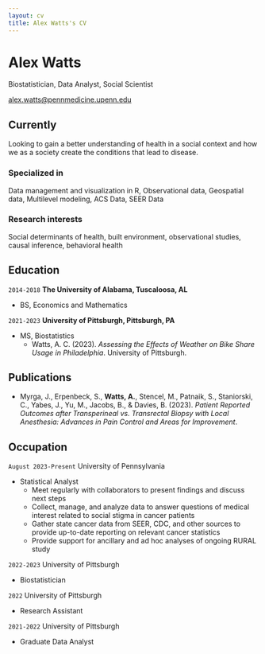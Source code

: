 ```yaml
---
layout: cv
title: Alex Watts's CV
---
```

# Alex Watts
Biostatistician, Data Analyst, Social Scientist

<div id="webaddress">
<a href="alex.watts@pennmedicine.upenn.edu">alex.watts@pennmedicine.upenn.edu</a>
</div>


## Currently

Looking to gain a better understanding of health in a social context and how we as a society create the conditions that lead to disease.

### Specialized in

Data management and visualization in R, Observational data, Geospatial data, Multilevel modeling, ACS Data, SEER Data


### Research interests

Social determinants of health, built environment, observational studies, causal inference, behavioral health


## Education

`2014-2018`
__The University of Alabama, Tuscaloosa, AL__

- BS, Economics and Mathematics

`2021-2023`
__University of Pittsburgh, Pittsburgh, PA__

- MS, Biostatistics
    - Watts, A. C. (2023). *Assessing the Effects of Weather on Bike Share Usage in Philadelphia*. University of Pittsburgh.
 


## Publications

- Myrga, J., Erpenbeck, S., __Watts, A.__, Stencel, M., Patnaik, S., Staniorski, C., Yabes, J., Yu, M., Jacobs, B., & Davies, B. (2023). *Patient Reported Outcomes after Transperineal vs. Transrectal Biopsy with Local Anesthesia: Advances in Pain Control and Areas for Improvement*.

<!-- A list is also available [online](http://scholar.google.co.uk/citations?user=LTOTl0YAAAAJ) -->



## Occupation

`August 2023-Present`
University of Pennsylvania

- Statistical Analyst
    - Meet regularly with collaborators to present findings and discuss next steps
    - Collect, manage, and analyze data to answer questions of medical interest related to social stigma in cancer patients
    - Gather state cancer data from SEER, CDC, and other sources to provide up-to-date reporting on relevant cancer statistics
    - Provide support for ancillary and ad hoc analyses of ongoing RURAL study


`2022-2023`
University of Pittsburgh

- Biostatistician

`2022`
University of Pittsburgh

- Research Assistant

`2021-2022`
University of Pittsburgh

- Graduate Data Analyst


<!-- ### Footer

Last updated: December 2023 -->


